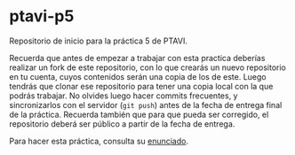 ptavi-p5
========

Repositorio de inicio para la práctica 5 de PTAVI.

Recuerda que antes de empezar a trabajar con esta practica deberías realizar un fork de este repositorio, con lo que crearás un nuevo repositorio en tu cuenta, cuyos contenidos serán una copia de los de este. Luego tendrás que clonar ese repositorio para tener una copia local con la que podrás trabajar. No olvides luego hacer commits frecuentes, y sincronizarlos con el servidor (`git push`) antes de la fecha de entrega final de la práctica. Recuerda también que para que pueda ser corregido, el repositorio deberá ser público a partir de la fecha de entrega.

Para hacer esta práctica, consulta su [enunciado](https://gitlab.com/cursomminet/code/-/blob/master/p5-session/ejercicios.md).

